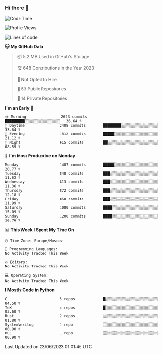 ### Hi there 👋

<!--
**SemenMartynov/SemenMartynov** is a ✨ _special_ ✨ repository because its `README.md` (this file) appears on your GitHub profile.

Here are some ideas to get you started:

- 🔭 I’m currently working on ...
- 🌱 I’m currently learning ...
- 👯 I’m looking to collaborate on ...
- 🤔 I’m looking for help with ...
- 💬 Ask me about ...
- 📫 How to reach me: ...
- 😄 Pronouns: ...
- ⚡ Fun fact: ...
-->

<!--START_SECTION:waka-->
![Code Time](http://img.shields.io/badge/Code%20Time-0%20secs-blue)

![Profile Views](http://img.shields.io/badge/Profile%20Views-19-blue)

![Lines of code](https://img.shields.io/badge/From%20Hello%20World%20I%27ve%20Written-6.8%20million%20lines%20of%20code-blue)

**🐱 My GitHub Data** 

> 📦 5.2 MB Used in GitHub's Storage 
 > 
> 🏆 648 Contributions in the Year 2023
 > 
> 🚫 Not Opted to Hire
 > 
> 📜 53 Public Repositories 
 > 
> 🔑 14 Private Repositories 
 > 
**I'm an Early 🐤** 

```text
🌞 Morning                2623 commits        █████████░░░░░░░░░░░░░░░░   36.64 % 
🌆 Daytime                2408 commits        ████████░░░░░░░░░░░░░░░░░   33.64 % 
🌃 Evening                1512 commits        █████░░░░░░░░░░░░░░░░░░░░   21.12 % 
🌙 Night                  615 commits         ██░░░░░░░░░░░░░░░░░░░░░░░   08.59 % 
```
📅 **I'm Most Productive on Monday** 

```text
Monday                   1487 commits        █████░░░░░░░░░░░░░░░░░░░░   20.77 % 
Tuesday                  848 commits         ███░░░░░░░░░░░░░░░░░░░░░░   11.85 % 
Wednesday                813 commits         ███░░░░░░░░░░░░░░░░░░░░░░   11.36 % 
Thursday                 872 commits         ███░░░░░░░░░░░░░░░░░░░░░░   12.18 % 
Friday                   858 commits         ███░░░░░░░░░░░░░░░░░░░░░░   11.99 % 
Saturday                 1080 commits        ████░░░░░░░░░░░░░░░░░░░░░   15.09 % 
Sunday                   1200 commits        ████░░░░░░░░░░░░░░░░░░░░░   16.76 % 
```


📊 **This Week I Spent My Time On** 

```text
🕑︎ Time Zone: Europe/Moscow

💬 Programming Languages: 
No Activity Tracked This Week

🔥 Editors: 
No Activity Tracked This Week

💻 Operating System: 
No Activity Tracked This Week
```

**I Mostly Code in Python** 

```text
C                        5 repos             █░░░░░░░░░░░░░░░░░░░░░░░░   04.50 % 
TeX                      4 repos             █░░░░░░░░░░░░░░░░░░░░░░░░   03.60 % 
Rust                     2 repos             ░░░░░░░░░░░░░░░░░░░░░░░░░   01.80 % 
SystemVerilog            1 repo              ░░░░░░░░░░░░░░░░░░░░░░░░░   00.90 % 
HCL                      1 repo              ░░░░░░░░░░░░░░░░░░░░░░░░░   00.90 % 
```




 Last Updated on 23/06/2023 01:01:46 UTC
<!--END_SECTION:waka-->